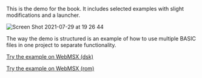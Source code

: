 This is the demo for the book. It includes selected examples with slight modifications and a launcher.

![Screen Shot 2021-07-29 at 19 26 44](https://user-images.githubusercontent.com/1717361/127546119-cbf73854-1f4d-4dfb-bf84-b5635eb17232.png)

The way the demo is structured is an example of how to use multiple BASIC files in one project to separate functionality.

[Try the example on WebMSX (dsk)](https://webmsx.org/?MACHINE=MSX1E&DISKA=https://github.com/plattysoft/Modern-MSX-BASIC-Game-Dev/raw/main/demo/output/demo.dsk)

[Try the example on WebMSX (rom)](https://webmsx.org/?MACHINE=MSX1E&DISKA=https://github.com/plattysoft/Modern-MSX-BASIC-Game-Dev/raw/main/demo/output/demo.dsk)
